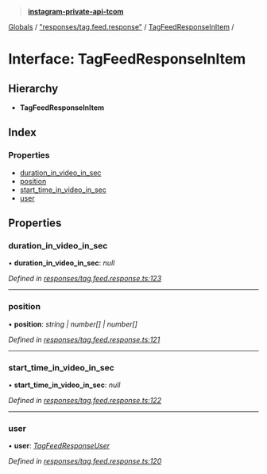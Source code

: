 > **[instagram-private-api-tcom](../README.md)**

[Globals](../README.md) / ["responses/tag.feed.response"](../modules/_responses_tag_feed_response_.md) / [TagFeedResponseInItem](_responses_tag_feed_response_.tagfeedresponseinitem.md) /

# Interface: TagFeedResponseInItem

## Hierarchy

* **TagFeedResponseInItem**

## Index

### Properties

* [duration_in_video_in_sec](_responses_tag_feed_response_.tagfeedresponseinitem.md#duration_in_video_in_sec)
* [position](_responses_tag_feed_response_.tagfeedresponseinitem.md#position)
* [start_time_in_video_in_sec](_responses_tag_feed_response_.tagfeedresponseinitem.md#start_time_in_video_in_sec)
* [user](_responses_tag_feed_response_.tagfeedresponseinitem.md#user)

## Properties

###  duration_in_video_in_sec

• **duration_in_video_in_sec**: *null*

*Defined in [responses/tag.feed.response.ts:123](https://github.com/cuonglnhust/instagram-private-api-tcom/blob/3e16058/src/responses/tag.feed.response.ts#L123)*

___

###  position

• **position**: *string | number[] | number[]*

*Defined in [responses/tag.feed.response.ts:121](https://github.com/cuonglnhust/instagram-private-api-tcom/blob/3e16058/src/responses/tag.feed.response.ts#L121)*

___

###  start_time_in_video_in_sec

• **start_time_in_video_in_sec**: *null*

*Defined in [responses/tag.feed.response.ts:122](https://github.com/cuonglnhust/instagram-private-api-tcom/blob/3e16058/src/responses/tag.feed.response.ts#L122)*

___

###  user

• **user**: *[TagFeedResponseUser](_responses_tag_feed_response_.tagfeedresponseuser.md)*

*Defined in [responses/tag.feed.response.ts:120](https://github.com/cuonglnhust/instagram-private-api-tcom/blob/3e16058/src/responses/tag.feed.response.ts#L120)*